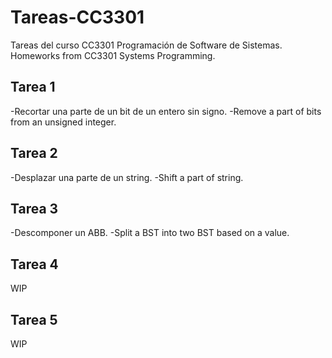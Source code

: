 # Tareas-CC3301
Tareas del curso CC3301 Programación de Software de Sistemas. Homeworks from CC3301 Systems Programming.

## Tarea 1

-Recortar una parte de un bit de un entero sin signo.
-Remove a part of bits from an unsigned integer.

## Tarea 2


-Desplazar una parte de un string.
-Shift a part of string.

## Tarea 3

-Descomponer un ABB.
-Split a BST into two BST based on a value.

## Tarea 4

WIP

## Tarea 5

WIP

